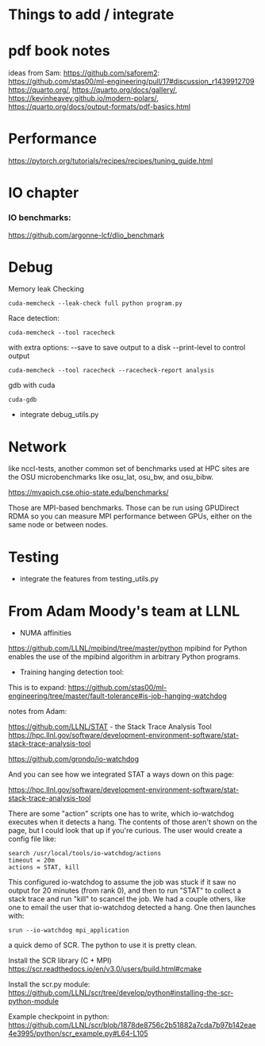 # Things to add / integrate

# pdf book notes

ideas from Sam: https://github.com/saforem2: https://github.com/stas00/ml-engineering/pull/17#discussion_r1439912709
https://quarto.org/, https://quarto.org/docs/gallery/, https://kevinheavey.github.io/modern-polars/, https://quarto.org/docs/output-formats/pdf-basics.html

# Performance

https://pytorch.org/tutorials/recipes/recipes/tuning_guide.html


# IO chapter

### IO benchmarks:

https://github.com/argonne-lcf/dlio_benchmark



# Debug

Memory leak Checking

```
cuda-memcheck --leak-check full python program.py
```


Race detection:
```
cuda-memcheck --tool racecheck
```
with extra options:
 --save to save output to a disk
 --print-level to control output

```
cuda-memcheck --tool racecheck --racecheck-report analysis
```

gdb with cuda

```
cuda-gdb
```

- integrate debug_utils.py

# Network

like nccl-tests, another common set of benchmarks used at HPC sites are the OSU microbenchmarks like osu_lat, osu_bw, and osu_bibw.

https://mvapich.cse.ohio-state.edu/benchmarks/

Those are MPI-based benchmarks.  Those can be run using GPUDirect RDMA so you can measure MPI performance between GPUs, either on the same node or between nodes.



# Testing

- integrate the features from testing_utils.py


# From Adam Moody's team at LLNL


- NUMA affinities

https://github.com/LLNL/mpibind/tree/master/python
mpibind for Python enables the use of the mpibind algorithm in arbitrary Python programs.

- Training hanging detection tool:

This is to expand:
https://github.com/stas00/ml-engineering/tree/master/fault-tolerance#is-job-hanging-watchdog


notes from Adam:

https://github.com/LLNL/STAT - the Stack Trace Analysis Tool
https://hpc.llnl.gov/software/development-environment-software/stat-stack-trace-analysis-tool

https://github.com/grondo/io-watchdog

And you can see how we integrated STAT a ways down on this page:

https://hpc.llnl.gov/software/development-environment-software/stat-stack-trace-analysis-tool

There are some "action" scripts one has to write, which io-watchdog executes when it detects a hang.  The contents of those aren't shown on the page, but I could look that up if you're curious.  The user would create a config file like:

```
search /usr/local/tools/io-watchdog/actions
timeout = 20m
actions = STAT, kill
```

This configured io-watchdog to assume the job was stuck if it saw no output for 20 minutes (from rank 0), and then to run "STAT" to collect a stack trace and run "kill" to scancel the job.  We had a couple others, like one to email the user that io-watchdog detected a hang.  One then launches with:
```
srun --io-watchdog mpi_application
```

a quick demo of SCR.  The python to use it is pretty clean.

Install the SCR library (C + MPI)
https://scr.readthedocs.io/en/v3.0/users/build.html#cmake

Install the scr.py module:
https://github.com/LLNL/scr/tree/develop/python#installing-the-scr-python-module

Example checkpoint in python:
https://github.com/LLNL/scr/blob/1878de8756c2b51882a7cda7b97b142eae4e3995/python/scr_example.py#L64-L105
